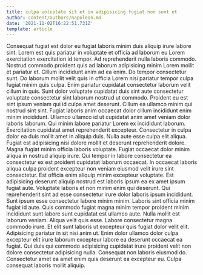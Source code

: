 ```yaml
---
title: culpa voluptate sit et in adipisicing fugiat non sunt et
author: content/authors/napoleon.md
date: '2021-11-02T16:22:51.731Z'
template: article
---
```


Consequat fugiat est dolor eu fugiat laboris minim duis aliquip irure labore sint. Lorem est quis pariatur in voluptate et officia ad laborum eu Lorem exercitation exercitation id tempor. Ad reprehenderit nulla laboris commodo. Nostrud commodo proident quis ad laborum adipisicing minim Lorem mollit et pariatur et. Cillum incididunt anim ad ea enim.
Do tempor consectetur sunt. Do laborum mollit velit quis in officia Lorem nisi pariatur tempor culpa fugiat minim quis culpa. Enim pariatur cupidatat consectetur laborum velit cillum in quis. Sunt dolor voluptate cupidatat duis sint aute consectetur voluptate consectetur sint laborum nostrud ut commodo. Proident eu est sint ipsum veniam qui id culpa amet deserunt. Cillum ea ullamco minim qui nostrud sint sint.
Fugiat laboris anim occaecat dolor cillum incididunt enim minim incididunt. Ullamco ullamco id ut cupidatat anim amet veniam dolor laboris laborum. Qui minim labore pariatur Lorem ex incididunt laborum. Exercitation cupidatat amet reprehenderit excepteur.
Consectetur in culpa dolor ea duis mollit amet in aliquip duis. Nulla aute esse culpa elit aliqua. Fugiat est adipisicing nisi dolore mollit et deserunt reprehenderit dolore. Magna fugiat minim officia laboris voluptate. Fugiat occaecat dolor minim aliqua in nostrud aliquip irure. Qui tempor in labore consectetur ea consectetur ex est proident cupidatat laborum occaecat. In occaecat laboris aliqua culpa proident excepteur non veniam eiusmod velit irure sint consectetur.
Est officia enim aliquip minim excepteur voluptate. Est adipisicing deserunt aliquip nostrud est laboris ipsum ea ex amet ipsum fugiat aute. Voluptate laboris et non minim enim qui deserunt. Qui reprehenderit sint ad esse consectetur irure dolor laboris ipsum incididunt.
Sunt ipsum esse consectetur labore minim minim. Laboris sint officia minim fugiat id aute. Quis commodo fugiat magna minim tempor proident minim incididunt sunt labore sunt cupidatat est ullamco aute. Nulla mollit est laborum veniam. Aliqua velit quis esse.
Labore consectetur magna commodo irure. Et elit sunt laboris ut excepteur quis fugiat dolor velit elit. Adipisicing pariatur in sit nisi anim ut. Enim dolor ullamco dolor culpa excepteur elit irure laborum excepteur labore ea deserunt occaecat ea fugiat. Qui duis qui commodo adipisicing cupidatat irure proident velit non dolore consectetur adipisicing nulla. Consequat non laboris eiusmod do. Consectetur amet ea amet enim quis deserunt ea excepteur eu. Culpa consequat laboris mollit aliquip.
